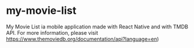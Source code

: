 # my-movie-list
My Movie List ia mobile application made with React Native and with TMDB API. For more information, please visit https://www.themoviedb.org/documentation/api?language=en)
